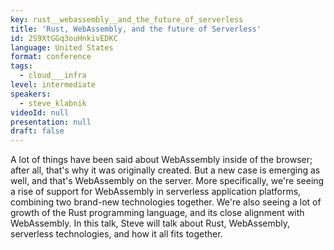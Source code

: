 ```yaml
---
key: rust__webassembly__and_the_future_of_serverless
title: 'Rust, WebAssembly, and the future of Serverless'
id: 2S9XtGGq3ouHnkivEDKC
language: United States
format: conference
tags:
  - cloud___infra
level: intermediate
speakers:
  - steve_klabnik
videoId: null
presentation: null
draft: false
---
```

A lot of things have been said about WebAssembly inside of the
browser; after all, that's why it was originally created. But a new
case is emerging as well, and that's WebAssembly on the server. More
specifically, we're seeing a rise of support for WebAssembly in
serverless application platforms, combining two brand-new technologies
together. We're also seeing a lot of growth of the Rust programming
language, and its close alignment with WebAssembly. In this talk,
Steve will talk about Rust, WebAssembly, serverless technologies, and
how it all fits together.